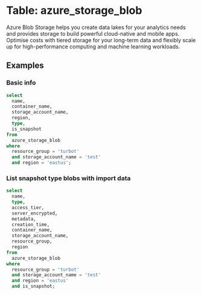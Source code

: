 # Table: azure_storage_blob

Azure Blob Storage helps you create data lakes for your analytics needs and provides storage to build powerful cloud-native and mobile apps. Optimise costs with tiered storage for your long-term data and flexibly scale up for high-performance computing and machine learning workloads.

## Examples

### Basic info

```sql
select
  name,
  container_name,
  storage_account_name,
  region,
  type,
  is_snapshot
from
  azure_storage_blob
where
  resource_group = 'turbot'
  and storage_account_name = 'test'
  and region = 'eastus';
```

### List snapshot type blobs with import data

```sql
select
  name,
  type,
  access_tier,
  server_encrypted,
  metadata,
  creation_time,
  container_name,
  storage_account_name,
  resource_group,
  region
from
  azure_storage_blob
where
  resource_group = 'turbot'
  and storage_account_name = 'test'
  and region = 'eastus'
  and is_snapshot;
```
